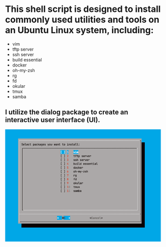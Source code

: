 # This shell script is designed to install commonly used utilities and tools on an Ubuntu Linux system, including:

- vim
- tftp server
- ssh server
- build essential
- docker
- oh-my-zsh
- rg
- fd
- okular
- tmux
- samba

## I utilize the dialog package to create an interactive user interface (UI).
![Screenshot](screenshot.png)
